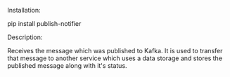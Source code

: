 Installation:

pip install publish-notifier

Description:

Receives the message which was published to Kafka. It is used to transfer that message to another service which uses a data storage and stores the published message along with it's status.